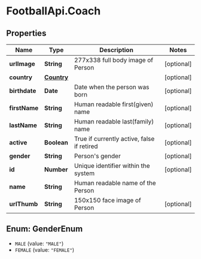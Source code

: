 # FootballApi.Coach

## Properties
Name | Type | Description | Notes
------------ | ------------- | ------------- | -------------
**urlImage** | **String** | 277x338 full body image of Person | [optional] 
**country** | [**Country**](Country.md) |  | [optional] 
**birthdate** | **Date** | Date when the person was born | [optional] 
**firstName** | **String** | Human readable first(given) name | [optional] 
**lastName** | **String** | Human readable last(family) name | [optional] 
**active** | **Boolean** | True if currently active, false if retired | [optional] 
**gender** | **String** | Person&#x27;s gender | [optional] 
**id** | **Number** | Unique identifier within the system | [optional] 
**name** | **String** | Human readable name of the Person | 
**urlThumb** | **String** | 150x150 face image of Person | [optional] 

<a name="GenderEnum"></a>
## Enum: GenderEnum

* `MALE` (value: `"MALE"`)
* `FEMALE` (value: `"FEMALE"`)

